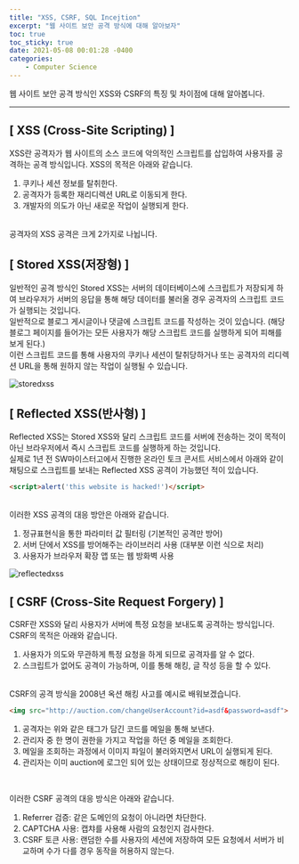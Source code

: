 ```yaml
---
title: "XSS, CSRF, SQL Incejtion"
excerpt: "웹 사이트 보안 공격 방식에 대해 알아보자"
toc: true
toc_sticky: true
date: 2021-05-08 00:01:28 -0400
categories: 
    - Computer Science
---
```


웹 사이트 보안 공격 방식인 XSS와 CSRF의 특징 및 차이점에 대해 알아봅니다.
<hr/>

## [ XSS (Cross-Site Scripting) ]
XSS란 공격자가 웹 사이트의 소스 코드에 악의적인 스크립트를 삽입하여 사용자를 공격하는 공격 방식입니다. XSS의 목적은 아래와 같습니다.

1. 쿠키나 세션 정보를 탈취한다.
2. 공격자가 등록한 재리디렉션 URL로 이동되게 한다.
3. 개발자의 의도가 아닌 새로운 작업이 실행되게 한다.

<br>
공격자의 XSS 공격은 크게 2가지로 나뉩니다.

## [ Stored XSS(저장형) ]
일반적인 공격 방식인 Stored XSS는 서버의 데이터베이스에 스크립트가 저장되게 하여 브라우저가 서버의 응답을 통해 해당 데이터를 불러올 경우 공격자의 스크립트 코드가 실행되는 것입니다.
<br>
일반적으로 블로그 게시글이나 댓글에 스크립트 코드를 작성하는 것이 있습니다. (해당 블로그 페이지를 들어가는 모든 사용자가 해당 스크립트 코드를 실행하게 되어 피해를 보게 된다.)
<br>
이런 스크립트 코드를 통해 사용자의 쿠키나 세션이 탈취당하거나 또는 공격자의 리디렉션 URL을 통해 원하지 않는 작업이 실행될 수 있습니다.

![storedxss](https://user-images.githubusercontent.com/52072077/117463963-29b56200-af8b-11eb-93d9-07d07d7450ca.png)

## [ Reflected XSS(반사형) ]
Reflected XSS는 Stored XSS와 달리 스크립트 코드를 서버에 전송하는 것이 목적이 아닌 브라우저에서 즉시 스크립트 코드를 실행하게 하는 것입니다. 
<br>
실제로 1년 전 SW마이스터고에서 진행한 온라인 토크 콘서트 서비스에서 아래와 같이 채팅으로 스크립트를 보내는 Reflected XSS 공격이 가능했던 적이 있습니다.

```html
<script>alert('this website is hacked!')</script>
```
<br>
이러한 XSS 공격의 대응 방안은 아래와 같습니다.

1. 정규표현식을 통한 파라미터 값 필터링 (기본적인 공격만 방어)
2. 서버 단에서 XSS를 방어해주는 라이브러리 사용 (대부분 이런 식으로 처리)
3. 사용자가 브라우저 확장 앱 또는 웹 방화벽 사용

![reflectedxss](https://user-images.githubusercontent.com/52072077/117463960-28843500-af8b-11eb-902b-d31ef86eea2a.png)

## [ CSRF (Cross-Site Request Forgery) ]
CSRF란 XSS와 달리 사용자가 서버에 특정 요청을 보내도록 공격하는 방식입니다. CSRF의 목적은 아래와 같습니다.
<br>

1. 사용자가 의도와 무관하게 특정 요청을 하게 되므로 공격자를 알 수 없다.
2. 스크립트가 없어도 공격이 가능하며, 이를 통해 해킹, 글 작성 등을 할 수 있다.

<br>
CSRF의 공격 방식을 2008년 옥션 해킹 사고를 예시로 배워보겠습니다.

```html
<img src="http://auction.com/changeUserAccount?id=asdf&password=asdf">
```
1. 공격자는 위와 같은 태그가 담긴 코드를 메일을 통해 보낸다. 
2. 관리자 중 한 명이 권한을 가지고 작업을 하던 중 메일을 조회한다.
3. 메일을 조회하는 과정에서 이미지 파일이 불러와지면서 URL이 실행되게 된다.
4. 관리자는 이미 auction에 로그인 되어 있는 상태이므로 정상적으로 해킹이 된다.
<br>

이러한 CSRF 공격의 대응 방식은 아래와 같습니다.

1. Referrer 검증: 같은 도메인의 요청이 아니라면 차단한다.
2. CAPTCHA 사용: 캡챠를 사용해 사람의 요청인지 검사한다.
3. CSRF 토큰 사용: 랜덤한 수를 사용자의 세션에 저장하여 모든 요청에서 서버가 비교하며 수가 다를 경우 동작을 허용하지 않는다.


